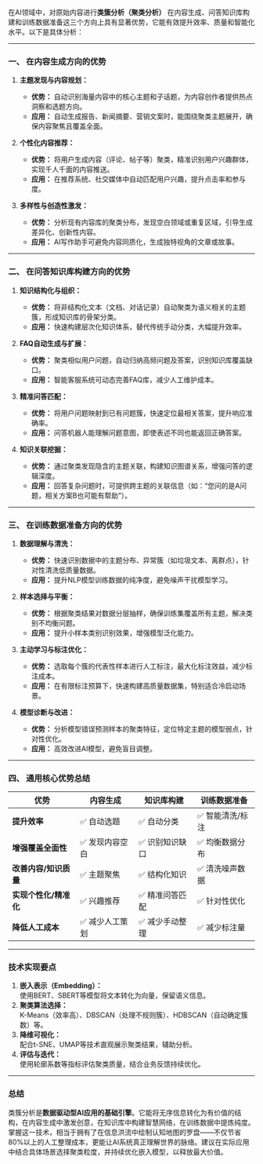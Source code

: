 在AI领域中，对原始内容进行**类簇分析（聚类分析）** 在内容生成、问答知识库构建和训练数据准备这三个方向上具有显著优势，它能有效提升效率、质量和智能化水平。以下是具体分析：

---

### **一、 在内容生成方向的优势**
1. **主题发现与内容规划：**
   * **优势：** 自动识别海量内容中的核心主题和子话题，为内容创作者提供热点洞察和选题方向。
   * **应用：** 自动生成报告、新闻摘要、营销文案时，能围绕聚类主题展开，确保内容聚焦且覆盖全面。

2. **个性化内容推荐：**
   * **优势：** 将用户生成内容（评论、帖子等）聚类，精准识别用户兴趣群体，实现千人千面的内容推送。
   * **应用：** 在推荐系统、社交媒体中自动匹配用户兴趣，提升点击率和参与度。

3. **多样性与创造性激发：**
   * **优势：** 分析现有内容库的聚类分布，发现空白领域或重复区域，引导生成差异化、创新性内容。
   * **应用：** AI写作助手可避免内容同质化，生成独特视角的文章或故事。

---

### **二、 在问答知识库构建方向的优势**
1. **知识结构化与组织：**
   * **优势：** 将非结构化文本（文档、对话记录）自动聚类为语义相关的主题簇，形成知识库的骨架分类。
   * **应用：** 快速构建层次化知识体系，替代传统手动分类，大幅提升效率。

2. **FAQ自动生成与扩展：**
   * **优势：** 聚类相似用户问题，自动归纳高频问题及答案，识别知识库覆盖缺口。
   * **应用：** 智能客服系统可动态完善FAQ库，减少人工维护成本。

3. **精准问答匹配：**
   * **优势：** 将用户问题映射到已有问题簇，快速定位最相关答案，提升响应准确率。
   * **应用：** 问答机器人能理解问题意图，即使表述不同也能返回正确答案。

4. **知识关联挖掘：**
   * **优势：** 通过聚类发现隐含的主题关联，构建知识图谱关系，增强问答的逻辑深度。
   * **应用：** 回答复杂问题时，可提供跨主题的关联信息（如：“您问的是A问题，相关方案B也可能有帮助”）。

---

### **三、 在训练数据准备方向的优势**
1. **数据理解与清洗：**
   * **优势：** 快速识别数据中的主题分布、异常簇（如垃圾文本、离群点），针对性清洗低质量数据。
   * **应用：** 提升NLP模型训练数据的纯净度，避免噪声干扰模型学习。

2. **样本选择与平衡：**
   * **优势：** 根据聚类结果对数据分层抽样，确保训练集覆盖所有主题，解决类别不均衡问题。
   * **应用：** 提升小样本类别识别效果，增强模型泛化能力。

3. **主动学习与标注优化：**
   * **优势：** 选取每个簇的代表性样本进行人工标注，最大化标注效益，减少标注成本。
   * **应用：** 在有限标注预算下，快速构建高质量数据集，特别适合冷启动场景。

4. **模型诊断与改进：**
   * **优势：** 分析模型错误预测样本的聚类特征，定位特定主题的模型弱点，针对性优化。
   * **应用：** 高效改进AI模型，避免盲目调整。

---

### **四、 通用核心优势总结**
| **优势**                | **内容生成** | **知识库构建** | **训练数据准备** |
|------------------------|------------|--------------|----------------|
| **提升效率**            | ✅ 自动选题     | ✅ 自动分类     | ✅ 智能清洗/标注  |
| **增强覆盖全面性**      | ✅ 发现内容空白 | ✅ 识别知识缺口 | ✅ 均衡数据分布   |
| **改善内容/知识质量**   | ✅ 主题聚焦    | ✅ 结构化知识   | ✅ 清洗噪声数据  |
| **实现个性化/精准化**   | ✅ 兴趣推荐    | ✅ 精准问答匹配 | ✅ 针对性优化    |
| **降低人工成本**        | ✅ 减少人工策划 | ✅ 减少手动整理 | ✅ 减少标注量    |

---

### **技术实现要点**
1. **嵌入表示（Embedding）：**  
   使用BERT、SBERT等模型将文本转化为向量，保留语义信息。
2. **聚类算法选择：**  
   K-Means（效率高）、DBSCAN（处理不规则簇）、HDBSCAN（自动确定簇数）等。
3. **降维可视化：**  
   配合t-SNE、UMAP等技术直观展示聚类结果，辅助分析。
4. **评估与迭代：**  
   使用轮廓系数等指标评估聚类质量，结合业务反馈持续优化。

---

### **总结**
类簇分析是**数据驱动型AI应用的基础引擎**。它能将无序信息转化为有价值的结构，在内容生成中激发创意，在知识库中构建智慧网络，在训练数据中提炼纯度。掌握这一技术，相当于拥有了在信息洪流中绘制认知地图的罗盘——不仅节省80%以上的人工整理成本，更能让AI系统真正理解世界的脉络。建议在实际应用中结合具体场景选择聚类粒度，并持续优化嵌入模型，以释放最大价值。